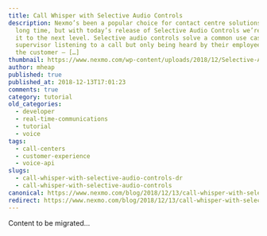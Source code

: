```yaml
---
title: Call Whisper with Selective Audio Controls
description: Nexmo’s been a popular choice for contact centre solutions for a
  long time, but with today’s release of Selective Audio Controls we’re taking
  it to the next level. Selective audio controls solve a common use case – a
  supervisor listening to a call but only being heard by their employee and not
  the customer – […]
thumbnail: https://www.nexmo.com/wp-content/uploads/2018/12/Selective-Audio-Controls_1200x675.jpg
author: mheap
published: true
published_at: 2018-12-13T17:01:23
comments: true
category: tutorial
old_categories:
  - developer
  - real-time-communications
  - tutorial
  - voice
tags:
  - call-centers
  - customer-experience
  - voice-api
slugs:
  - call-whisper-with-selective-audio-controls-dr
  - call-whisper-with-selective-audio-controls
canonical: https://www.nexmo.com/blog/2018/12/13/call-whisper-with-selective-audio-controls-dr
redirect: https://www.nexmo.com/blog/2018/12/13/call-whisper-with-selective-audio-controls-dr
---
```

Content to be migrated...